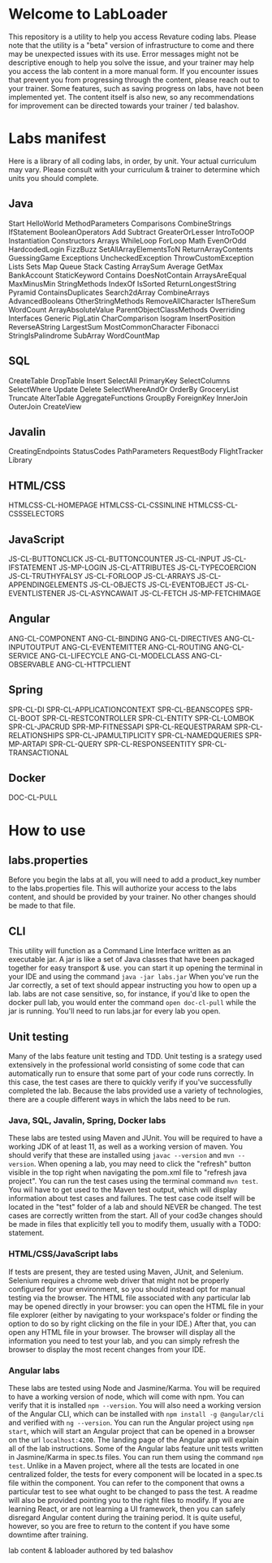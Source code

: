 # Welcome to LabLoader
This repository is a utility to help you access Revature coding labs.
Please note that the utility is a "beta" version of infrastructure to come and there may be unexpected issues with its use. Error messages might not be descriptive enough to help you solve the issue, and your trainer may help you access the lab content in a more manual form. If you encounter issues that prevent you from progressing through the content, please reach out to your trainer. Some features, such as saving progress on labs, have not been implemented yet. The content itself is also new, so any recommendations for improvement can be directed towards your trainer / ted balashov.

# Labs manifest
Here is a library of all coding labs, in order, by unit. Your actual curriculum may vary. Please consult with your curriculum & trainer to determine which units you should complete.
## Java
Start
HelloWorld
MethodParameters
Comparisons
CombineStrings
IfStatement
BooleanOperators
Add
Subtract
GreaterOrLesser
IntroToOOP
Instantiation
Constructors
Arrays
WhileLoop
ForLoop
Math
EvenOrOdd
HardcodedLogin
FizzBuzz
SetAllArrayElementsToN
ReturnArrayContents
GuessingGame
Exceptions
UncheckedException
ThrowCustomException
Lists
Sets
Map
Queue
Stack
Casting
ArraySum
Average
GetMax
BankAccount
StaticKeyword
Contains
DoesNotContain
ArraysAreEqual
MaxMinusMin
StringMethods
IndexOf
IsSorted
ReturnLongestString
Pyramid
ContainsDuplicates
Search2dArray
CombineArrays
AdvancedBooleans
OtherStringMethods
RemoveAllCharacter
IsThereSum
WordCount
ArrayAbsoluteValue
ParentObjectClassMethods
Overriding
Interfaces
Generic
PigLatin
CharComparison
Isogram
InsertPosition
ReverseAString
LargestSum
MostCommonCharacter
Fibonacci
StringIsPalindrome
SubArray
WordCountMap
## SQL
CreateTable
DropTable
Insert
SelectAll
PrimaryKey
SelectColumns
SelectWhere
Update
Delete
SelectWhereAndOr
OrderBy
GroceryList
Truncate
AlterTable
AggregateFunctions
GroupBy
ForeignKey
InnerJoin
OuterJoin
CreateView
## Javalin
CreatingEndpoints
StatusCodes
PathParameters
RequestBody
FlightTracker
Library
## HTML/CSS
HTMLCSS-CL-HOMEPAGE
HTMLCSS-CL-CSSINLINE
HTMLCSS-CL-CSSSELECTORS
## JavaScript
JS-CL-BUTTONCLICK
JS-CL-BUTTONCOUNTER
JS-CL-INPUT
JS-CL-IFSTATEMENT
JS-MP-LOGIN
JS-CL-ATTRIBUTES
JS-CL-TYPECOERCION
JS-CL-TRUTHYFALSY
JS-CL-FORLOOP
JS-CL-ARRAYS
JS-CL-APPENDINGELEMENTS
JS-CL-OBJECTS
JS-CL-EVENTOBJECT
JS-CL-EVENTLISTENER
JS-CL-ASYNCAWAIT
JS-CL-FETCH
JS-MP-FETCHIMAGE
## Angular
ANG-CL-COMPONENT
ANG-CL-BINDING
ANG-CL-DIRECTIVES
ANG-CL-INPUTOUTPUT
ANG-CL-EVENTEMITTER
ANG-CL-ROUTING
ANG-CL-SERVICE
ANG-CL-LIFECYCLE
ANG-CL-MODELCLASS
ANG-CL-OBSERVABLE
ANG-CL-HTTPCLIENT
## Spring
SPR-CL-DI
SPR-CL-APPLICATIONCONTEXT
SPR-CL-BEANSCOPES
SPR-CL-BOOT
SPR-CL-RESTCONTROLLER
SPR-CL-ENTITY
SPR-CL-LOMBOK
SPR-CL-JPACRUD
SPR-MP-FITNESSAPI
SPR-CL-REQUESTPARAM
SPR-CL-RELATIONSHIPS
SPR-CL-JPAMULTIPLICITY
SPR-CL-NAMEDQUERIES
SPR-MP-ARTAPI
SPR-CL-QUERY
SPR-CL-RESPONSEENTITY
SPR-CL-TRANSACTIONAL
## Docker
DOC-CL-PULL

# How to use
## labs.properties
Before you begin the labs at all, you will need to add a product_key number to the labs.properties file. This will authorize your access to the labs content, and should be provided by your trainer. No other changes should be made to that file.
## CLI
This utility will function as a Command Line Interface written as an executable jar. A jar is like a set of Java classes that have been packaged together for easy transport & use. you can start it up opening the terminal in your IDE and using the command
`java -jar labs.jar`
When you've run the Jar correctly, a set of text should appear instructing you how to open up a lab. labs are not case sensitive, so, for instance, if you'd like to open the docker pull lab, you would enter the command
`open doc-cl-pull`
while the jar is running. You'll need to run labs.jar for every lab you open.
## Unit testing
Many of the labs feature unit testing and TDD. Unit testing is a srategy used extensively in the professional world consisting of some code that can automatically run to ensure that some part of your code runs correctly. In this case, the test cases are there to quickly verify if you've successfully completed the lab. Because the labs provided use a variety of technologies, there are a couple different ways in which the labs need to be run.
### Java, SQL, Javalin, Spring, Docker labs
These labs are tested using Maven and JUnit. You will be required to have a working JDK of at least 11, as well as a working version of maven. You should verify that these are installed using `javac --version` and `mvn --version`. When opening a lab, you may need to click the "refresh" button visible in the top right when navigating the pom.xml file to "refresh java project". You can run the test cases using the terminal command `mvn test`. You wil have to get used to the Maven test output, which will display information about test cases and failures. The test case code itself will be located in the "test" folder of a lab and should NEVER be changed. The test cases are correctly written from the start. All of your cod3e changes should be made in files that explicitly tell you to modify them, usually with a TODO: statement. 
### HTML/CSS/JavaScript labs
If tests are present, they are tested using Maven, JUnit, and Selenium. Selenium requires a chrome web driver that might not be properly configured for your environment, so you should instead opt for manual testing via the browser. The HTML file associated with any particular lab may be opened directly in your browser: you can open the HTML file in your file explorer (either by navigating to your workspace's folder or finding the option to do so by right clicking on the file in your IDE.) After that, you can open any HTML file in your browser. The browser will display all the information you need to test your lab, and you can simply refresh the browser to display the most recent changes from your IDE.
### Angular labs
These labs are tested using Node and Jasmine/Karma. You will be required to have a working version of node, which will come with npm. You can verify that it is installed `npm --version`. You will also need a working version of the Angular CLI, which can be installed with `npm install -g @angular/cli` and verified with `ng --version`. You can run the Angular project using `npm start`, which will start an Angular project that can be opened in a browser on the url `localhost:4200`. The landing page of the Angular app will explain all of the lab instructions. Some of the Angular labs feature unit tests written in Jasmine/Karma in spec.ts files. You can run them using the command `npm test`. Unlike in a Maven project, where all the tests are located in one centralized folder, the tests for every component will be located in a spec.ts file within the component. You can refer to the component that owns a particular test to see what ought to be changed to pass the test. A readme will also be provided pointing you to the right files to modify. If you are learning React, or are not learning a UI framework, then you can safely disregard Angular content during the training period. It is quite useful, however, so you are free to return to the content if you have some downtime after training.

lab content & labloader authored by ted balashov
